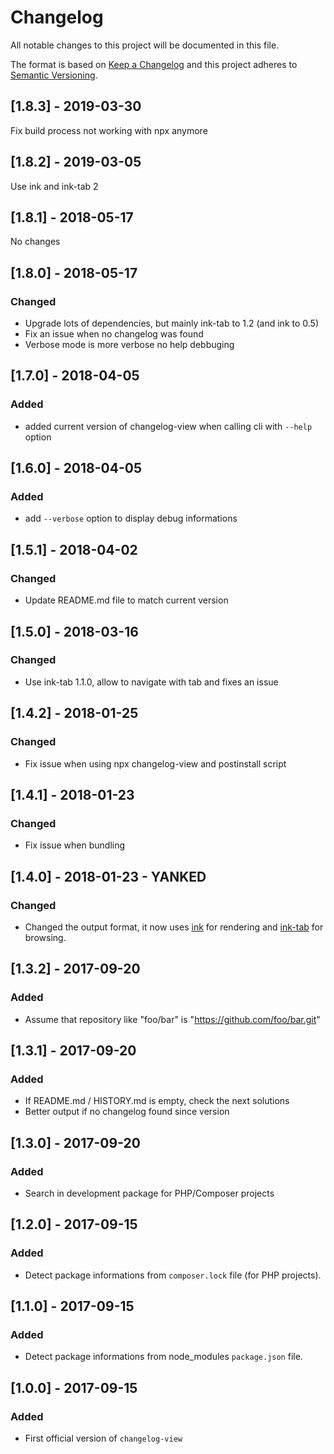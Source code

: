 # Changelog

All notable changes to this project will be documented in this file.

The format is based on [Keep a Changelog](http://keepachangelog.com/en/1.0.0/)
and this project adheres to [Semantic Versioning](http://semver.org/spec/v2.0.0.html).

## [1.8.3] - 2019-03-30

Fix build process not working with npx anymore

## [1.8.2] - 2019-03-05

Use ink and ink-tab 2

## [1.8.1] - 2018-05-17

No changes

## [1.8.0] - 2018-05-17

### Changed

* Upgrade lots of dependencies, but mainly ink-tab to 1.2 (and ink to 0.5)
* Fix an issue when no changelog was found
* Verbose mode is more verbose no help debbuging

## [1.7.0] - 2018-04-05

### Added

* added current version of changelog-view when calling cli with `--help` option

## [1.6.0] - 2018-04-05

### Added

* add `--verbose` option to display debug informations

## [1.5.1] - 2018-04-02

### Changed

* Update README.md file to match current version

## [1.5.0] - 2018-03-16

### Changed

* Use ink-tab 1.1.0, allow to navigate with tab and fixes an issue

## [1.4.2] - 2018-01-25

### Changed

* Fix issue when using npx changelog-view and postinstall script

## [1.4.1] - 2018-01-23

### Changed

* Fix issue when bundling

## [1.4.0] - 2018-01-23 - YANKED

### Changed

* Changed the output format, it now uses [ink](https://github.com/vadimdemedes/ink) for rendering and [ink-tab](https://github.com/jdeniau/ink-tab) for browsing.

## [1.3.2] - 2017-09-20

### Added

* Assume that repository like "foo/bar" is "https://github.com/foo/bar.git"

## [1.3.1] - 2017-09-20

### Added

* If README.md / HISTORY.md is empty, check the next solutions
* Better output if no changelog found since version

## [1.3.0] - 2017-09-20

### Added

* Search in development package for PHP/Composer projects

## [1.2.0] - 2017-09-15

### Added

* Detect package informations from `composer.lock` file (for PHP projects).

## [1.1.0] - 2017-09-15

### Added

* Detect package informations from node_modules `package.json` file.

## [1.0.0] - 2017-09-15

### Added

* First official version of `changelog-view`
